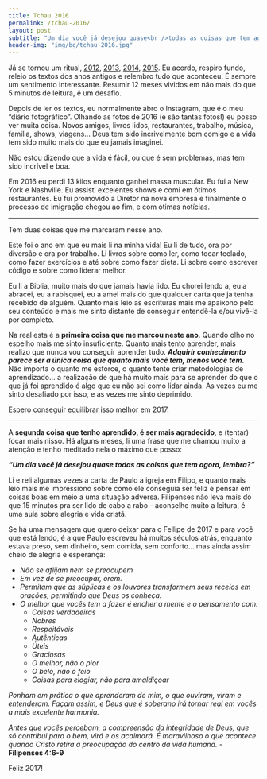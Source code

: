 ```yaml
---
title: Tchau 2016
permalink: /tchau-2016/
layout: post
subtitle: "Um dia você já desejou quase<br />todas as coisas que tem agora,<br />lembra?"
header-img: "img/bg/tchau-2016.jpg"
---
```

Já se tornou um ritual, <a href="{% post_url 2012-12-31-tchau-2012.pt %}" target="_blank">2012</a>, <a href="{% post_url 2013-12-31-tchau-2013.pt %}" target="_blank">2013</a>, <a href="{% post_url 2015-01-01-tchau-2014.pt %}" target="_blank">2014</a>, <a href="{% post_url 2015-12-31-tchau-2015.pt %}" target="_blank">2015</a>. Eu acordo, respiro fundo, releio os textos dos anos antigos e relembro tudo que aconteceu. É sempre um sentimento interessante. Resumir 12 meses vividos em não mais do que 5 minutos de leitura, é um desafio.

Depois de ler os textos, eu normalmente abro o Instagram, que é o meu “diário fotográfico”. Olhando as fotos de 2016 (e são tantas fotos!) eu posso ver muita coisa. Novos amigos, livros lidos, restaurantes, trabalho, música, familia, shows, viagens… Deus tem sido incrivelmente bom comigo e a vida tem sido muito mais do que eu jamais imaginei.

Não estou dizendo que a vida é fácil, ou que é sem problemas, mas tem sido incrível e boa.

Em 2016 eu perdi 13 kilos enquanto ganhei massa muscular. Eu fui a New York e Nashville. Eu assisti excelentes shows e comi em ótimos restaurantes. Eu fui promovido a Diretor na nova empresa e finalmente o processo de imigração chegou ao fim, e com ótimas notícias.

<hr />

Tem duas coisas que me marcaram nesse ano.

Este foi o ano em que eu mais li na minha vida! Eu li de tudo, ora por diversão e ora por trabalho. Li livros sobre como ler, como tocar teclado, como fazer exercícios e até sobre como fazer dieta. Li sobre como escrever código e sobre como liderar melhor.

Eu li a Biblia, muito mais do que jamais havia lido. Eu chorei lendo a, eu a abracei, eu a rabisquei, eu a amei mais do que qualquer carta que ja tenha recebido de alguém. Quanto mais leio as escrituras mais me apaixono pelo seu conteúdo e mais me sinto distante de conseguir entendê-la e/ou vivê-la por completo.

Na real esta é a **primeira coisa que me marcou neste ano**. Quando olho no espelho mais me sinto insuficiente. Quanto mais tento aprender, mais realizo que nunca vou conseguir aprender tudo. ***Adquirir conhecimento parece ser a única coisa que quanto mais você tem, menos você tem.*** Não importa o quanto me esforce, o quanto tente criar metodologias de aprendizado… a realização de que há muito mais para se aprender do que o que já foi aprendido é algo que eu não sei como lidar ainda. As vezes eu me sinto desafiado por isso, e as vezes me sinto deprimido.

Espero conseguir equilibrar isso melhor em 2017.

<hr />

A **segunda coisa que tenho aprendido, é ser mais agradecido**, e (tentar) focar mais nisso. Há alguns meses, li uma frase que me chamou muito a atenção e tenho meditado nela o máximo que posso:

***“Um dia você já desejou quase todas as coisas que tem agora, lembra?”***

Li e reli algumas vezes a carta de Paulo a igreja em Filipo, e quanto mais leio mais me impressiono sobre como ele conseguia ser feliz e pensar em coisas boas em meio a uma situação adversa. Filipenses não leva mais do que 15 minutos pra ser lido de cabo a rabo - aconselho muito a leitura, é uma aula sobre alegria e vida cristã.

Se há uma mensagem que quero deixar para o Fellipe de 2017 e para você que está lendo, é a que Paulo escreveu há muitos séculos atrás, enquanto estava preso, sem dinheiro, sem comida, sem conforto... mas ainda assim cheio de alegria e esperança:


- *Não se aflijam nem se preocupem*
- *Em vez de se preocupar, orem.*
- *Permitam que as súplicas e os louvores transformem seus receios em orações, permitindo que Deus os conheça.*
- *O melhor que vocês tem a fazer é encher a mente e o pensamento com:*
  - *Coisas verdadeiras*
  - *Nobres*
  - *Respeitáveis*
  - *Autênticas*
  - *Úteis*
  - *Graciosas*
  - *O melhor, não o pior*
  - *O belo, não o feio*
  - *Coisas para elogiar, não para amaldiçoar*

*Ponham em prática o que aprenderam de mim, o que ouviram, viram e entenderam. Façam assim, e Deus que é soberano irá tornar real em vocês a mais excelente harmonia.*

*Antes que vocês percebam, a compreensão da integridade de Deus, que só contribui para o bem, virá e os acalmará. É maravilhoso o que acontece quando Cristo retira a preocupação do centro da vida humana.* - **Filipenses 4:6-9**

Feliz 2017!
